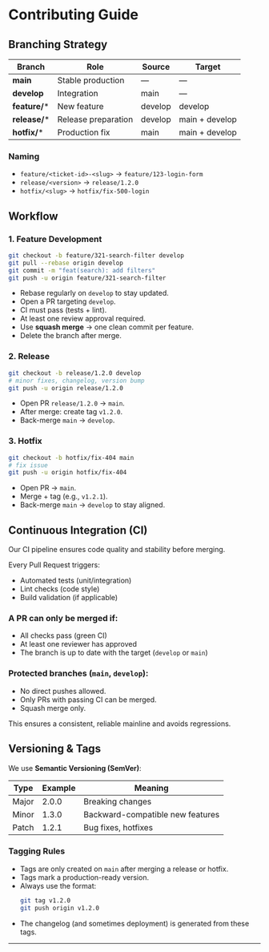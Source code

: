 # Contributing Guide

## Branching Strategy

| Branch     | Role              | Source  | Target         |
|------------|-------------------|---------|----------------|
| **main**   | Stable production  | —       | —              |
| **develop**| Integration       | main    | —              |
| **feature/*** | New feature     | develop | develop        |
| **release/*** | Release preparation | develop | main + develop |
| **hotfix/*** | Production fix   | main    | main + develop |

### Naming

- `feature/<ticket-id>-<slug>` → `feature/123-login-form`  
- `release/<version>` → `release/1.2.0`  
- `hotfix/<slug>` → `hotfix/fix-500-login`  

## Workflow

### 1. Feature Development

```bash
git checkout -b feature/321-search-filter develop
git pull --rebase origin develop
git commit -m "feat(search): add filters"
git push -u origin feature/321-search-filter
```

- Rebase regularly on `develop` to stay updated.  
- Open a PR targeting `develop`.  
- CI must pass (tests + lint).  
- At least one review approval required.  
- Use **squash merge** → one clean commit per feature.  
- Delete the branch after merge.

### 2. Release

```bash
git checkout -b release/1.2.0 develop
# minor fixes, changelog, version bump
git push -u origin release/1.2.0
```

- Open PR `release/1.2.0` → `main`.  
- After merge: create tag `v1.2.0`.  
- Back-merge `main` → `develop`.

### 3. Hotfix

```bash
git checkout -b hotfix/fix-404 main
# fix issue
git push -u origin hotfix/fix-404
```

- Open PR → `main`.  
- Merge + tag (e.g., `v1.2.1`).  
- Back-merge `main` → `develop` to stay aligned.

## Continuous Integration (CI)

Our CI pipeline ensures code quality and stability before merging.

Every Pull Request triggers:

- Automated tests (unit/integration)  
- Lint checks (code style)  
- Build validation (if applicable)  

### A PR can only be merged if:

- All checks pass (green CI)  
- At least one reviewer has approved  
- The branch is up to date with the target (`develop` or `main`)  

### Protected branches (`main`, `develop`):

- No direct pushes allowed.  
- Only PRs with passing CI can be merged.  
- Squash merge only.  

This ensures a consistent, reliable mainline and avoids regressions.

## Versioning & Tags

We use **Semantic Versioning (SemVer)**:

| Type  | Example  | Meaning                          |
|-------|----------|---------------------------------|
| Major | 2.0.0    | Breaking changes                |
| Minor | 1.3.0    | Backward-compatible new features |
| Patch | 1.2.1    | Bug fixes, hotfixes             |

### Tagging Rules

- Tags are only created on `main` after merging a release or hotfix.  
- Tags mark a production-ready version.  
- Always use the format:  
  ```bash
  git tag v1.2.0
  git push origin v1.2.0
  ```
- The changelog (and sometimes deployment) is generated from these tags.
  
***
